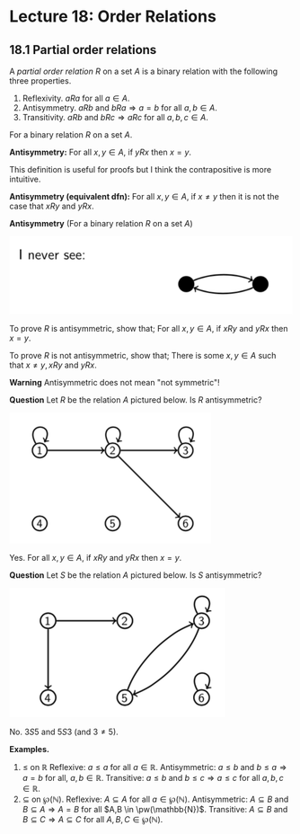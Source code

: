 # Lecture 18: Order Relations

## 18.1 Partial order relations

A _partial order relation R_ on a set _A_ is a binary relation with the
following three properties.

1. Reflexivity. $aRa$ for all $a \in A$.
2. Antisymmetry. $aRb$ and $bRa \Rightarrow a = b$ for all $a,b \in A$.
3. Transitivity. $aRb$ and $bRc \Rightarrow aRc$ for all $a,b,c \in A$.

For a binary relation $R$ on a set $A$.

**Antisymmetry:** For all $x,y \in A$, if $yRx$ then $x=y$.

This definition is useful for proofs but I think the contrapositive is more
intuitive.

**Antisymmetry (equivalent dfn):** For all $x,y \in A$, if $x \not = y$ then it
is not the case that $xRy$ and $yRx$.

**Antisymmetry** (For a binary relation _R_ on a set _A_)

![](images/L18-P5.png)

To prove _R_ is antisymmetric, show that; For all $x,y \in A$, if $xRy$ and
$yRx$ then $x=y$.

To prove _R_ is not antisymmetric, show that; There is some $x,y \in A$ such
that $x \not = y, xRy$ and $yRx$.

**Warning** Antisymmetric does not mean "not symmetric"!

**Question** Let _R_ be the relation _A_ pictured below. Is _R_ antisymmetric?

![](images/L18-P7-1.png)

Yes. For all $x,y \in A$, if $xRy$ and $yRx$ then $x=y$.

**Question** Let _S_ be the relation _A_ pictured below. Is _S_ antisymmetric?

![](images/L18-P7-2.png)

No. $3S5$ and $5S3$ (and $3 \not = 5)$.

**Examples.**

1. $\leq$ on $\mathbb{R}$
  Reflexive: $a \leq a$ for all $a \in \mathbb{R}$.
  Antisymmetric: $a \leq b$ and $b \leq a \Rightarrow a = b$ for all, $a,b \in
  \mathbb{R}$.
  Transitive: $a \leq b$ and $b \leq c \Rightarrow a \leq c$ for all $a,b,c \in
  \mathbb{R}$.
2. $\subseteq$ on $\wp(\mathbb{N})$.
  Reflexive: $A \subseteq A$ for all $a \in \wp(\mathbb{N})$.
  Antisymmetric: $A \subseteq B$ and $B \subseteq A \Rightarrow A = B$ for all
  $A,B \in \pw(\mathbb{N})$.
  Transitive: $A \subseteq B$ and $B \subseteq C \Rightarrow A \subseteq C$ for
  all $A,B,C \in \wp(\mathbb{N})$.

